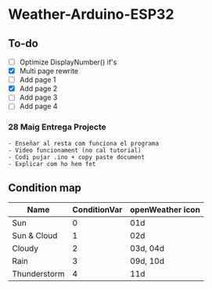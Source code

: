 # Weather-Arduino-ESP32

## To-do
- [ ] Optimize DisplayNumber() if's
- [X] Multi page rewrite
- [ ] Add page 1
- [X] Add page 2
- [ ] Add page 3
- [ ] Add page 4

### 28 Maig Entrega Projecte
    - Enseñar al resta com funciona el programa
    - Video funcionament (no cal tutorial)
    - Codi pujar .ino + copy paste document
    - Explicar com ho hem fet

## Condition map
| Name          | ConditionVar | openWeather icon |
|---------------|--------------|------------------|
| Sun           | 0            | 01d              |
| Sun & Cloud   | 1            | 02d              |
| Cloudy        | 2            | 03d, 04d         |
| Rain          | 3            | 09d, 10d         |
| Thunderstorm  | 4            | 11d              |